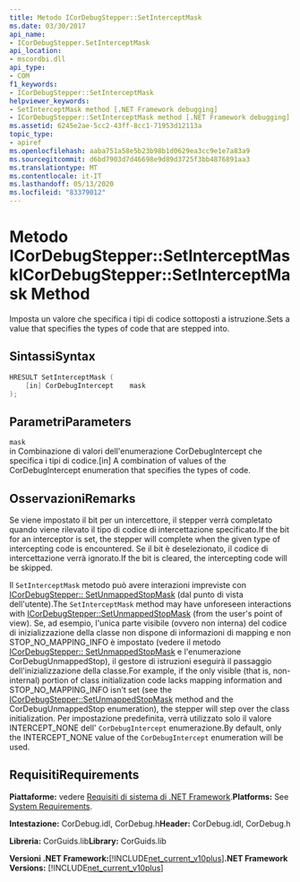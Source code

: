 ```yaml
---
title: Metodo ICorDebugStepper::SetInterceptMask
ms.date: 03/30/2017
api_name:
- ICorDebugStepper.SetInterceptMask
api_location:
- mscordbi.dll
api_type:
- COM
f1_keywords:
- ICorDebugStepper::SetInterceptMask
helpviewer_keywords:
- SetInterceptMask method [.NET Framework debugging]
- ICorDebugStepper::SetInterceptMask method [.NET Framework debugging]
ms.assetid: 6245e2ae-5cc2-43ff-8cc1-71953d12113a
topic_type:
- apiref
ms.openlocfilehash: aaba751a58e5b23b98b1d0629ea3cc9e1e7a83a9
ms.sourcegitcommit: d6bd7903d7d46698e9d89d3725f3bb4876891aa3
ms.translationtype: MT
ms.contentlocale: it-IT
ms.lasthandoff: 05/13/2020
ms.locfileid: "83379012"
---
```

# <a name="icordebugsteppersetinterceptmask-method"></a><span data-ttu-id="b4ea0-102">Metodo ICorDebugStepper::SetInterceptMask</span><span class="sxs-lookup"><span data-stu-id="b4ea0-102">ICorDebugStepper::SetInterceptMask Method</span></span>
<span data-ttu-id="b4ea0-103">Imposta un valore che specifica i tipi di codice sottoposti a istruzione.</span><span class="sxs-lookup"><span data-stu-id="b4ea0-103">Sets a value that specifies the types of code that are stepped into.</span></span>  
  
## <a name="syntax"></a><span data-ttu-id="b4ea0-104">Sintassi</span><span class="sxs-lookup"><span data-stu-id="b4ea0-104">Syntax</span></span>  
  
```cpp  
HRESULT SetInterceptMask (  
    [in] CorDebugIntercept    mask  
);  
```  
  
## <a name="parameters"></a><span data-ttu-id="b4ea0-105">Parametri</span><span class="sxs-lookup"><span data-stu-id="b4ea0-105">Parameters</span></span>  
 `mask`  
 <span data-ttu-id="b4ea0-106">in Combinazione di valori dell'enumerazione CorDebugIntercept che specifica i tipi di codice.</span><span class="sxs-lookup"><span data-stu-id="b4ea0-106">[in] A combination of values of the CorDebugIntercept enumeration that specifies the types of code.</span></span>  
  
## <a name="remarks"></a><span data-ttu-id="b4ea0-107">Osservazioni</span><span class="sxs-lookup"><span data-stu-id="b4ea0-107">Remarks</span></span>  
 <span data-ttu-id="b4ea0-108">Se viene impostato il bit per un intercettore, il stepper verrà completato quando viene rilevato il tipo di codice di intercettazione specificato.</span><span class="sxs-lookup"><span data-stu-id="b4ea0-108">If the bit for an interceptor is set, the stepper will complete when the given type of intercepting code is encountered.</span></span> <span data-ttu-id="b4ea0-109">Se il bit è deselezionato, il codice di intercettazione verrà ignorato.</span><span class="sxs-lookup"><span data-stu-id="b4ea0-109">If the bit is cleared, the intercepting code will be skipped.</span></span>  
  
 <span data-ttu-id="b4ea0-110">Il `SetInterceptMask` metodo può avere interazioni impreviste con [ICorDebugStepper:: SetUnmappedStopMask](icordebugstepper-setunmappedstopmask-method.md) (dal punto di vista dell'utente).</span><span class="sxs-lookup"><span data-stu-id="b4ea0-110">The `SetInterceptMask` method may have unforeseen interactions with [ICorDebugStepper::SetUnmappedStopMask](icordebugstepper-setunmappedstopmask-method.md) (from the user's point of view).</span></span> <span data-ttu-id="b4ea0-111">Se, ad esempio, l'unica parte visibile (ovvero non interna) del codice di inizializzazione della classe non dispone di informazioni di mapping e non STOP_NO_MAPPING_INFO è impostato (vedere il metodo [ICorDebugStepper:: SetUnmappedStopMask](icordebugstepper-setunmappedstopmask-method.md) e l'enumerazione CorDebugUnmappedStop), il gestore di istruzioni eseguirà il passaggio dell'inizializzazione della classe.</span><span class="sxs-lookup"><span data-stu-id="b4ea0-111">For example, if the only visible (that is, non-internal) portion of class initialization code lacks mapping information and STOP_NO_MAPPING_INFO isn't set (see the [ICorDebugStepper::SetUnmappedStopMask](icordebugstepper-setunmappedstopmask-method.md) method and the CorDebugUnmappedStop enumeration), the stepper will step over the class initialization.</span></span> <span data-ttu-id="b4ea0-112">Per impostazione predefinita, verrà utilizzato solo il valore INTERCEPT_NONE dell' `CorDebugIntercept` enumerazione.</span><span class="sxs-lookup"><span data-stu-id="b4ea0-112">By default, only the INTERCEPT_NONE value of the `CorDebugIntercept` enumeration will be used.</span></span>  
  
## <a name="requirements"></a><span data-ttu-id="b4ea0-113">Requisiti</span><span class="sxs-lookup"><span data-stu-id="b4ea0-113">Requirements</span></span>  
 <span data-ttu-id="b4ea0-114">**Piattaforme:** vedere [Requisiti di sistema di .NET Framework](../../get-started/system-requirements.md).</span><span class="sxs-lookup"><span data-stu-id="b4ea0-114">**Platforms:** See [System Requirements](../../get-started/system-requirements.md).</span></span>  
  
 <span data-ttu-id="b4ea0-115">**Intestazione:** CorDebug.idl, CorDebug.h</span><span class="sxs-lookup"><span data-stu-id="b4ea0-115">**Header:** CorDebug.idl, CorDebug.h</span></span>  
  
 <span data-ttu-id="b4ea0-116">**Libreria:** CorGuids.lib</span><span class="sxs-lookup"><span data-stu-id="b4ea0-116">**Library:** CorGuids.lib</span></span>  
  
 <span data-ttu-id="b4ea0-117">**Versioni .NET Framework:**[!INCLUDE[net_current_v10plus](../../../../includes/net-current-v10plus-md.md)]</span><span class="sxs-lookup"><span data-stu-id="b4ea0-117">**.NET Framework Versions:** [!INCLUDE[net_current_v10plus](../../../../includes/net-current-v10plus-md.md)]</span></span>
